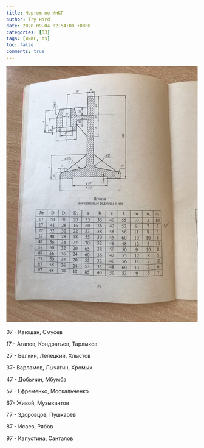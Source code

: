 ```yaml
---
title: Чертеж по ИиКГ
author: Try Hard
date: 2020-09-04 02:54:00 +0800
categories: [ДЗ]
tags: [ИиКГ, дз]
toc: false
comments: true
---
```


![чертеж](/assets/img/sample/mvvfF9UwuSY.jpg)

07 - Каюшан, Смусев

17 - Агапов, Кондратьев, Тарлыков

27 - Белкин, Лелецкий, Хлыстов

37- Варламов, Лычагин, Хромых

47 - Добычин, Мбумба

57 - Ефременко, Москальченко

67- Живой, Музыкантов

77 - Здоровцов, Пушкарёв

87 - Исаев, Рябов

97 - Капустина, Санталов 
